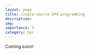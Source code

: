```yaml
---
layout: page
title: single-source GPU programming 
description: 
img:
importance: 3
category: hpc
---
```


Coming soon!

